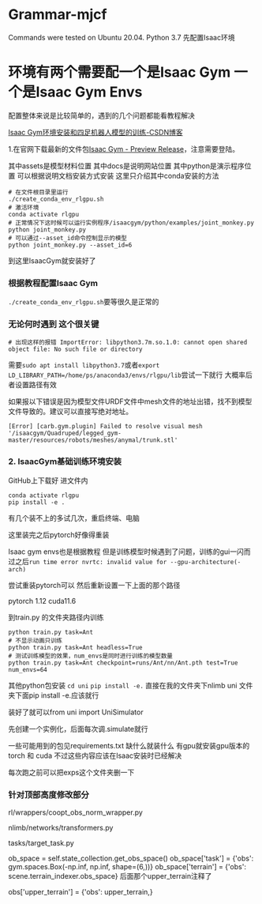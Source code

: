 # Grammar-mjcf
Commands were tested on Ubuntu 20.04.
Python 3.7
先配置Isaac环境
# 环境有两个需要配一个是Isaac Gym 一个是Isaac Gym Envs

配置整体来说是比较简单的，遇到的几个问题都能看教程解决

[Isaac Gym环境安装和四足机器人模型的训练-CSDN博客](https://blog.csdn.net/weixin_44061195/article/details/131830133?spm=1001.2101.3001.6650.2&utm_medium=distribute.pc_relevant.none-task-blog-2~default~YuanLiJiHua~Position-2-131830133-blog-124605383.235^v38^pc_relevant_sort&depth_1-utm_source=distribute.pc_relevant.none-task-blog-2~default~YuanLiJiHua~Position-2-131830133-blog-124605383.235^v38^pc_relevant_sort&utm_relevant_index=5)

1.在官网下载最新的文件包[Isaac Gym - Preview Release](https://developer.nvidia.com/isaac-gym)，注意需要登陆。

其中assets是模型材料位置
其中docs是说明网站位置
其中python是演示程序位置
可以根据说明文档安装方式安装
这里只介绍其中conda安装的方法

```
# 在文件根目录里运行
./create_conda_env_rlgpu.sh
# 激活环境
conda activate rlgpu
# 正常情况下这时候可以运行实例程序/isaacgym/python/examples/joint_monkey.py
python joint_monkey.py
# 可以通过--asset_id命令控制显示的模型
python joint_monkey.py --asset_id=6

```

到这里IsaacGym就安装好了

### 根据教程配置Isaac Gym 

`./create_conda_env_rlgpu.sh`要等很久是正常的

### 无论何时遇到 这个很关键

`# 出现这样的报错
ImportError: libpython3.7m.so.1.0: cannot open shared object file: No such file or directory`

需要`sudo apt install libpython3.7`或者`export LD_LIBRARY_PATH=/home/ps/anaconda3/envs/rlgpu/lib`尝试一下就行 大概率后者设置路径有效









如果报以下错误是因为模型文件URDF文件中mesh文件的地址出错，找不到模型文件导致的。建议可以直接写绝对地址。

```
[Error] [carb.gym.plugin] Failed to resolve visual mesh '/isaacgym/Quadruped/legged_gym-master/resources/robots/meshes/anymal/trunk.stl'

```

### 2. IsaacGym基础训练环境安装

GitHub上下载好 进文件内

```
conda activate rlgpu
pip install -e .
```

有几个装不上的多试几次，重启终端、电脑

这里装完之后pytorch好像得重装



Isaac gym envs也是根据教程 但是训练模型时候遇到了问题，训练的gui一闪而过之后`run time error nvrtc: invalid value for --gpu-architecture(-arch)`

尝试重装pytorch可以 然后重新设置一下上面的那个路径

pytorch 1.12 cuda11.6

到train.py 的文件夹路径内训练

```
python train.py task=Ant
# 不显示动画只训练
python train.py task=Ant headless=True
# 测试训练模型的效果，num_envs是同时进行训练的模型数量
python train.py task=Ant checkpoint=runs/Ant/nn/Ant.pth test=True num_envs=64

```











其他python包安装
`cd uni`
`pip install -e.`
直接在我的文件夹下nlimb uni 文件夹下面pip install -e.应该就行

装好了就可以from uni import UniSimulator

先创建一个实例化，后面每次调.simulate就行



一些可能用到的包见requirements.txt 缺什么就装什么 有gpu就安装gpu版本的torch 和 cuda  不过这些内容应该在Isaac安装时已经解决


每次跑之前可以把exps这个文件夹删一下



### 针对顶部高度修改部分
rl/wrappers/coopt_obs_norm_wrapper.py

nlimb/networks/transformers.py

tasks/target_task.py

ob_space = self.state_collection.get_obs_space()
        ob_space['task'] = {'obs': gym.spaces.Box(-np.inf, np.inf, shape=(6,))}
        ob_space['terrain'] = {'obs': scene.terrain_indexer.obs_space}
后面那个upper_terrain注释了


obs['upper_terrain'] = {'obs': upper_terrain,}
